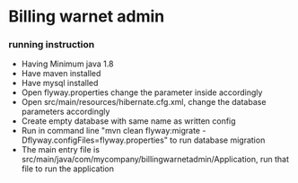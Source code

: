 # Billing warnet admin

### running instruction
- Having Minimum java 1.8
- Have maven installed
- Have mysql installed
- Open flyway.properties change the parameter inside accordingly
- Open src/main/resources/hibernate.cfg.xml, change the database parameters accordingly
- Create empty database with same name as written config
- Run in command line "mvn clean flyway:migrate -Dflyway.configFiles=flyway.properties" to run database migration
- The main entry file is src/main/java/com/mycompany/billingwarnetadmin/Application, run that file to run the application